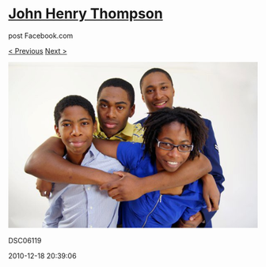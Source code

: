# [John Henry Thompson](../README.md)
post Facebook.com

[< Previous](2010-12-18-41.md) [Next >](2010-12-18-43.md)

[![](../media/2010-12-18/Fam-2010-DSC06119.jpg)](../README.md)

DSC06119

2010-12-18 20:39:06